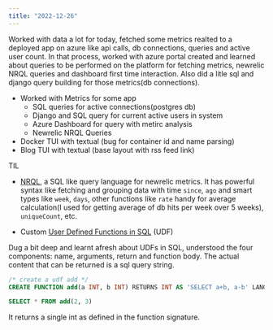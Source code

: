 ```yaml
---
title: "2022-12-26"
---
```


Worked with data a lot for today, fetched some metrics realted to a deployed app on azure like api calls, db connections, queries and active user count. In that process, worked with azure portal created and learned about queries to be performed on the platform for fetching metrics, newrelic NRQL queries and dashboard first time interaction. Also did a litle sql and django query building for those metrics(db connections).

- Worked with Metrics for some app
    - SQL queries for active connections(postgres db)
    - Django and SQL query for current active users in system
    - Azure Dashboard for query with metirc analysis
    - Newrelic NRQL Queries
- Docker TUI with textual (bug for container id and name parsing)
- Blog TUI with textual (base layout with rss feed link)

TIL

- [NRQL](https://docs.newrelic.com/docs/query-your-data/nrql-new-relic-query-language/get-started/introduction-nrql-new-relics-query-language/), a SQL like query language for newrelic metrics. It has powerful syntax like fetching and grouping data with time `since`, `ago` and smart types like `week`, `days`, other functions like `rate` handy for average calculation(I used for getting average of db hits per week over 5 weeks), `uniqueCount`, etc.

- Custom [User Defined Functions in SQL](https://www.cockroachlabs.com/blog/udfs-in-sql/) (UDF)

Dug a bit deep and learnt afresh about UDFs in SQL, understood the four components: name, arguments, return and function body. The actual content that can be returned is a sql query string.

```sql
/* create a udf add */
CREATE FUNCTION add(a INT, b INT) RETURNS INT AS 'SELECT a+b, a-b' LANGUAGE SQL

SELECT * FROM add(2, 3)
```

It returns a single int as defined in the function signature.

